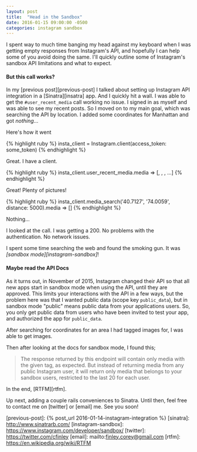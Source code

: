 ```yaml
---
layout: post
title:  "Head in the Sandbox"
date: 2016-01-15 09:00:00 -0500
categories: instagram sandbox
---
```


I spent way to much time banging my head against my keyboard when I was getting empty responses from Instagram's API, and hopefully I can help some of you avoid doing the same. I'll quickly outline some of Instagram's sandbox API limitations and what to expect.

#### But this call works?

In my [previous post][previous-post] I talked about setting up Instagram API integration in a [Sinatra][insatra] app. And I quickly hit a wall. I was able to get the `#user_recent_media` call working no issue. I signed in as myself and was able to see my recent posts. So I moved on to my main goal, which was searching the API by location. I added some coordinates for Manhattan and got _nothing_... 

Here's how it went

{% highlight ruby %}
insta_client = Instagram.client(access_token: some_token)
{% endhighlight %}

Great. I have a client.

{% highlight ruby %}
insta_client.user_recent_media.media
=> [<Media>, <Media>, <Media>, ...]
{% endhighlight %}

Great! Plenty of pictures!

{% highlight ruby %}
insta_client.media_search('40.7127', '74.0059', distance: 5000).media
=> []
{% endhighlight %}

Nothing...

I looked at the call. I was getting a 200. No problems with the authentication. No network issues.

I spent some time searching the web and found the smoking gun. It was *[sandbox mode][instagram-sandbox]*!

#### Maybe read the API Docs

As it turns out, in November of 2015, Instagram changed their API so that all new apps start in sandbox mode when using the API, until they are approved. This limits your interactions with the API in a few ways, but the problem here was that I wanted public data (scope key `public_data`), but in sandbox mode "public" means public data from your applications users. So, you only get public data from users who have been invited to test your app, and authorized the app for `public_data`.

After searching for coordinates for an area I had tagged images for, I was able to get images.

Then after looking at the docs for sandbox mode, I found this;

> The response returned by this endpoint will contain only media with the given tag, as expected. But instead of returning media from any public Instagram user, it will return only media that belongs to your sandbox users, restricted to the last 20 for each user.

In the end, [RTFM][rtfm].

Up next, adding a couple rails conveniences to Sinatra. Until then, feel free to contact me on [twitter] or [email] me. See you soon!

[previous-post]: {% post_url 2016-01-14-instagram-integration %}
[sinatra]: http://www.sinatrarb.com/
[instagram-sandbox]: https://www.instagram.com/developer/sandbox/
[twitter]: https://twitter.com/cfinley
[email]: mailto:finley.corey@gmail.com
[rtfm]: https://en.wikipedia.org/wiki/RTFM
